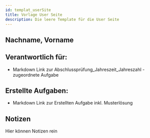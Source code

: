 ```yaml
---
id: templat_userSite
title: Vorlage User Seite
description: Die leere Template für die User Seite
---
```


## Nachname, Vorname

## Verantwortlich für:

- Markdown Link zur Abschlussprüfung_Jahreszeit_Jahreszahl - zugeordnete Aufgabe

## Erstellte Aufgaben:

- Markdown Link zur Erstellten Aufgabe inkl. Musterlösung

## Notizen
Hier können Notizen rein